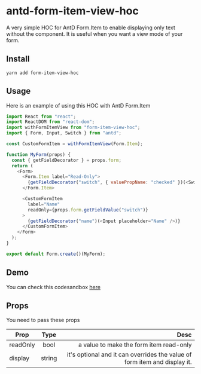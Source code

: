 # antd-form-item-view-hoc
A very simple HOC for AntD Form.Item to enable displaying only text without the component. It is useful when you want a view mode of your form.

## Install
```
yarn add form-item-view-hoc
```
## Usage 

Here is an example of using this HOC with AntD Form.Item 

```javascript
import React from "react";
import ReactDOM from "react-dom";
import withFormItemView from "form-item-view-hoc";
import { Form, Input, Switch } from "antd";

const CustomFormItem = withFormItemView(Form.Item);

function MyForm(props) {
  const { getFieldDecorator } = props.form;
  return (
    <Form>
      <Form.Item label="Read-Only">
        {getFieldDecorator("switch", { valuePropName: "checked" })(<Switch />)}
      </Form.Item>

      <CustomFormItem
        label="Name"
        readOnly={props.form.getFieldValue("switch")}
      >
        {getFieldDecorator("name")(<Input placeholder="Name" />)}
      </CustomFormItem>
    </Form>
  );
}

export default Form.create()(MyForm);

```

## Demo 
You can check this codesandbox [here](https://codesandbox.io/s/l7lp20zxkl)


## Props 

You need to pass these props 



| Prop        | Type           |Desc  |
| ------------- |:-------------:| -----:|
| readOnly    | bool | a value to make the form item read-only |
|display    | string      |   it's optional and it can overrides the value of form item and display it.  |
